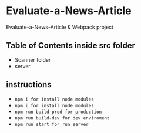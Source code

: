 # Evaluate-a-News-Article
Evaluate-a-News-Article & Webpack project

## Table of Contents inside src folder
* Scanner folder
* server

## instructions
 * `npm i for install node modules`
 * `npm i for install node modules`
 * `npm run build-prod for production`
 * `npm run build-dev for dev enviroment`
 * `npm run start for run server`
